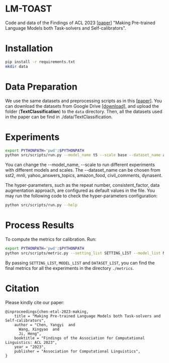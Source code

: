 # LM-TOAST
Code and data of the Findings of ACL 2023 [[paper](https://aclanthology.org/2023.findings-acl.624/)] "Making Pre-trained Language Models both Task-solvers and Self-calibrators".

# Installation

```sh
pip install -r requirements.txt
mkdir data
```



# Data Preparation

We use the same datasets and preprocessing scripts as in this [[paper](https://arxiv.org/abs/2211.00151)].
You can download the datasets from Google Drive [[download]](https://drive.google.com/file/d/1738RctASgLd-vRIGxo4ytZFR3Kpb5nU0/view?usp=share_link "downlaod datasets from Google Drive"), 
and upload the folder (**TextClassification**) to the `data` directory. Then, all the datasets used in the paper can be find in ./data/TextClassification.


# Experiments
```sh
export PYTHONPATH='pwd':$PYTHONPATH
python src/scripts/run.py --model_name t5 --scale base --dataset_name amazon_food --save_path amazon_t5base.ckpt
```
You can change the --model_name, --scale to run different experiments with different models and scales.
The --dataset_name can be chosen from sst2, mnli, yahoo_answers_topics, amazon_food, civil_comments, dynasent.

The hyper-parameters, such as the repeat number, consistent_factor, data augmentation approach, are configured as default values in the file.
You may run the following code to check the hyper-parameters configuration:
```sh
python src/scripts/run.py --help
```



# Process Results
To compute the metrics for calibration. Run:
```sh
export PYTHONPATH='pwd':$PYTHONPATH
python src/scripts/metric.py --setting_list SETTING_LIST --model_list MODEL_LIST --dataset_list DATASET_LIST
```
By passing `SETTING_LIST`, `MODEL_LIST` and `DATASET_LIST`, you can find the final metrics for all the experiments in the directory `./metrics`.





# Citation
Please kindly cite our paper:
```
@inproceedings{chen-etal-2023-making,
    title = "Making Pre-trained Language Models both Task-solvers and Self-calibrators",
    author = "Chen, Yangyi  and
      Wang, Xingyao  and
      Ji, Heng",
    booktitle = "Findings of the Association for Computational Linguistics: ACL 2023",
    year = "2023",
    publisher = "Association for Computational Linguistics",    
}
```





